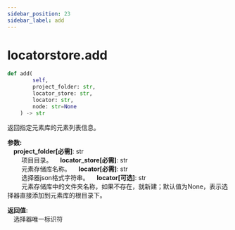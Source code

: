 ```yaml
---
sidebar_position: 23
sidebar_label: add
---
```

# locatorstore.add

```python
def add(
        self,
        project_folder: str,
        locator_store: str,
        locator: str,
        node: str=None 
    ) -> str
```  
返回指定元素库的元素列表信息。

**参数:**  
    &emsp;**project_folder[必需]**: str     
        &emsp;&emsp; 项目目录。
    &emsp;**locator_store[必需]**: str     
        &emsp;&emsp; 元素存储库名称。
    &emsp;**locator[必需]**: str     
        &emsp;&emsp; 选择器json格式字符串。
    &emsp;**locator[可选]**: str     
        &emsp;&emsp; 元素存储库中的文件夹名称，如果不存在，就新建；默认值为None，表示选择器直接添加到元素库的根目录下。

**返回值:**  
    &emsp;选择器唯一标识符
